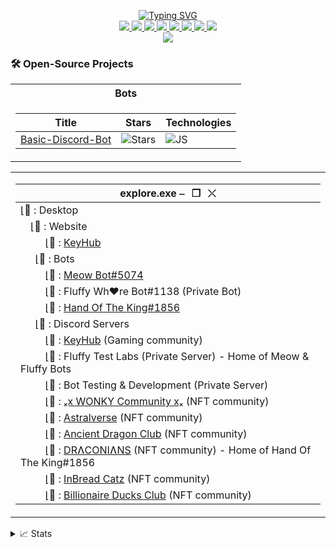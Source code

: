 <p align="center">
<a href="https://github.com/Ki77y666">
    <img src="https://readme-typing-svg.demolab.com/?font=Fira+Code&weight=600&size=20&duration=4000&pause=10&color=4C00F7&center=true&multiline=true&width=1000&height=200&lines=Ki77y666;The+fluffball+of+the+internet.;=^_^=;-+KeyHub+co-owner;-+Developer+of+3+Discord+Bots;-+Admin+%2F+Moderator+of+multiple+Discord+Servers;+;" alt="Typing SVG" />
</a>
<br/>

<a href="https://discord.gg/yG78Qp8wYJ">
    <img src="https://img.shields.io/badge/Discord-Ki77y666-purple?style=flat-square&logo=discord&logoColor=white">
</a>  
<a href="https://steamcommunity.com/id/Ki77y666/">
    <img src="https://img.shields.io/badge/Steam-Ki77y666-blue?style=flat-square&logo=steam&logoColor=white">
</a>  
<a href="https://twitter.com/Ki77y666">
    <img src="https://img.shields.io/badge/Twitter-Ki77y666-purple?style=flat-square&logo=Twitter&logoColor=white">
</a>
<a href="https://www.facebook.com/Ki77y666/">
    <img src="https://img.shields.io/badge/Facebook-Ki77y666-blue?style=flat-square&logo=facebook&logoColor=white">
</a>
<a href="https://www.reddit.com/user/Ki77y666">
    <img src="https://img.shields.io/badge/Reddit-Ki77y666-purple?style=flat-square&logo=reddit&logoColor=white">
</a>
<a href="mailto:nosman666@live.co.uk">
    <img src="https://img.shields.io/badge/-Email-blue?style=flat-square&logo=gmail&logoColor=white">
</a>
<a href="http://live.xbox.com/Profile?Gamertag=Ki77y666">
    <img src="https://img.shields.io/badge/Xbox-Ki77y666-purple?style=flat-square&logo=xbox&logoColor=white">
</a>
<a href="https://paypal.me/PayTheKi77y666/">
    <img src="https://img.shields.io/badge/PayPal-Ki77y666-blue?style=flat-square&logo=paypal&logoColor=white">
</a>

<br/> 

<!-- <a href="https://github.com/Ki77y666">
    <img src="https://github-readme-stats.vercel.app/api?username=Ki77y666&show_icons=true&count_private=true&show_icons=true&hide_border=true&hide_title=true&card_width=300px&hide_rank=true&bg_color=00000000&theme=dracula">
</a> -->

<a href="https://github.com/Ki77y666">
    <img src="https://github-stats-alpha.vercel.app/api?username=Ki77y666&cc=22272e&tc=37BCF6&ic=fff&bc=0000">
</a>
</p>

### 🛠️ Open-Source Projects
<table>
<tr><th> Bots </th></tr>
<tr><td>

|Title | Stars | Technologies|
|--|--|--|
| [Basic-Discord-Bot](https://github.com/Ki77y666/Basic-Discord-Bot) | <img alt="Stars" src="https://img.shields.io/github/stars/Ki77y666/Basic-Discord-Bot?style=flat-square&labelColor=black"/> | ![JS](https://img.shields.io/badge/JS-black?style=flat-square&logo=javascript)|

</td></tr> </table>

<table>
<tr><td>

|explore.exe          ⎯⠀❐⠀⤬|
|--|
|⌊📂 : Desktop|
|⠀ ⌊📂 : Website|
|⠀⠀ ⠀⌊📁 : [KeyHub](https://key-hub.eu/)|
|⠀⠀⌊📂 : Bots|
|⠀⠀ ⠀⌊📁 : [Meow Bot#5074](https://top.gg/bot/988041477722603560)|
|⠀⠀ ⠀⌊📁 : Fluffy Wh♥re Bot#1138 (Private Bot)|
|⠀⠀ ⠀⌊📁 : [Hand Of The King#1856](https://discordbotlist.com/bots/hand-of-the-king)|
|⠀⠀⌊📂 : Discord Servers|
|⠀⠀ ⠀⌊📁 : [KeyHub](https://discord.gg/yG78Qp8wYJ) (Gaming community)|
|⠀⠀ ⠀⌊📁 : Fluffy Test Labs (Private Server) - Home of Meow & Fluffy Bots|
|⠀⠀ ⠀⌊📁 : Bot Testing & Development (Private Server)|
|⠀⠀ ⠀⌊📁 : [ₓⅹ WONKY Community ⅹₓ](https://discord.gg/hWj8atq8jH) (NFT community)|
|⠀⠀ ⠀⌊📁 : [Astralverse](https://discord.gg/NXNfAdYjS3) (NFT community)|
|⠀⠀ ⠀⌊📁 : [Ancient Dragon Club](https://discord.gg/2d5CBAqJtj) (NFT community)|
|⠀⠀ ⠀⌊📁 : [DRɅCONIɅNS](https://discord.gg/ySxE3gQxWe) (NFT community) - Home of Hand Of The King#1856|
|⠀⠀ ⠀⌊📁 : [InBread Catz](https://discord.gg/HGsDJK5WCR) (NFT community)|
|⠀⠀ ⠀⌊📁 : [Billionaire Ducks Club](https://discord.gg/RDJctDpbzp) (NFT community)|
</td></tr>
</table>

<details>
<summary>📈 Stats</summary>
<br>
My Github Stats

![](http://github-profile-summary-cards.vercel.app/api/cards/profile-details?username=Ki77y666&theme=dracula) 

![](http://github-profile-summary-cards.vercel.app/api/cards/repos-per-language?username=Ki77y666&theme=dracula) 
![](http://github-profile-summary-cards.vercel.app/api/cards/most-commit-language?username=Ki77y666&theme=dracula)


<br>
